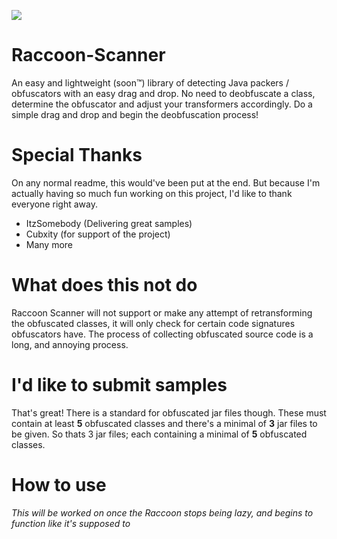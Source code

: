 [![](https://jitci.com/gh/RealXor/Raccoon-Scanner/svg)](https://jitci.com/gh/RealXor/Raccoon-Scanner)

# Raccoon-Scanner
An easy and lightweight (soon™) library of detecting Java packers / obfuscators with an easy drag and drop. No need to deobfuscate a class,
determine the obfuscator and adjust your transformers accordingly. Do a simple drag and drop and begin the deobfuscation process!

# Special Thanks
On any normal readme, this would've been put at the end. But because I'm actually having so much fun working on this project, I'd like to thank everyone right away.
  * ItzSomebody (Delivering great samples)
  * Cubxity (for support of the project)
  * Many more

# What does this not do
Raccoon Scanner will not support or make any attempt of retransforming the obfuscated classes, it will only check for certain code signatures obfuscators have.
The process of collecting obfuscated source code is a long, and annoying process. 

# I'd like to submit samples
That's great! There is a standard for obfuscated jar files though. These must contain at least **5** obfuscated classes and there's a minimal of
**3** jar files to be given. So thats 3 jar files; each containing a minimal of **5** obfuscated classes.

# How to use
_This will be worked on once the Raccoon stops being lazy, and begins to function like it's supposed to_
